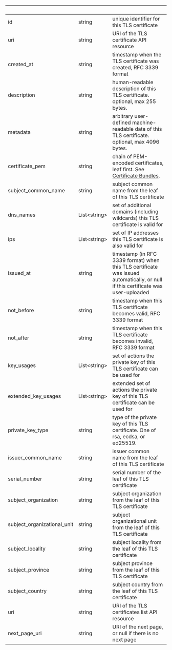 <!-- Code generated for API Clients. DO NOT EDIT. -->

| &nbsp;                      | &nbsp;             | &nbsp;                                                                                                                           |
| --------------------------- | ------------------ | -------------------------------------------------------------------------------------------------------------------------------- |
| id                          | string             | unique identifier for this TLS certificate                                                                                       |
| uri                         | string             | URI of the TLS certificate API resource                                                                                          |
| created_at                  | string             | timestamp when the TLS certificate was created, RFC 3339 format                                                                  |
| description                 | string             | human-readable description of this TLS certificate. optional, max 255 bytes.                                                     |
| metadata                    | string             | arbitrary user-defined machine-readable data of this TLS certificate. optional, max 4096 bytes.                                  |
| certificate_pem             | string             | chain of PEM-encoded certificates, leaf first. See [Certificate Bundles](/http#certificate-chains).                              |
| subject_common_name         | string             | subject common name from the leaf of this TLS certificate                                                                        |
| dns_names                   | List&lt;string&gt; | set of additional domains (including wildcards) this TLS certificate is valid for                                                |
| ips                         | List&lt;string&gt; | set of IP addresses this TLS certificate is also valid for                                                                       |
| issued_at                   | string             | timestamp (in RFC 3339 format) when this TLS certificate was issued automatically, or null if this certificate was user-uploaded |
| not_before                  | string             | timestamp when this TLS certificate becomes valid, RFC 3339 format                                                               |
| not_after                   | string             | timestamp when this TLS certificate becomes invalid, RFC 3339 format                                                             |
| key_usages                  | List&lt;string&gt; | set of actions the private key of this TLS certificate can be used for                                                           |
| extended_key_usages         | List&lt;string&gt; | extended set of actions the private key of this TLS certificate can be used for                                                  |
| private_key_type            | string             | type of the private key of this TLS certificate. One of rsa, ecdsa, or ed25519.                                                  |
| issuer_common_name          | string             | issuer common name from the leaf of this TLS certificate                                                                         |
| serial_number               | string             | serial number of the leaf of this TLS certificate                                                                                |
| subject_organization        | string             | subject organization from the leaf of this TLS certificate                                                                       |
| subject_organizational_unit | string             | subject organizational unit from the leaf of this TLS certificate                                                                |
| subject_locality            | string             | subject locality from the leaf of this TLS certificate                                                                           |
| subject_province            | string             | subject province from the leaf of this TLS certificate                                                                           |
| subject_country             | string             | subject country from the leaf of this TLS certificate                                                                            |
| uri                         | string             | URI of the TLS certificates list API resource                                                                                    |
| next_page_uri               | string             | URI of the next page, or null if there is no next page                                                                           |
